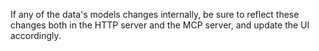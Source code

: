 If any of the data's models changes internally, be sure to reflect these changes both in the HTTP server and the MCP server, and update the UI accordingly.
